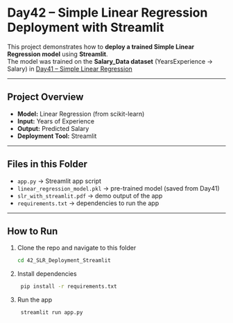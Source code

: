# Day42 – Simple Linear Regression Deployment with Streamlit

This project demonstrates how to **deploy a trained Simple Linear Regression model** using **Streamlit**.  
The model was trained on the **Salary_Data dataset** (YearsExperience → Salary) in [Day41 – Simple Linear Regression](../Day41_Simple_Linear_Regression)


---

## Project Overview
- **Model:** Linear Regression (from scikit-learn)  
- **Input:** Years of Experience  
- **Output:** Predicted Salary  
- **Deployment Tool:** Streamlit  

---

## Files in this Folder
- `app.py` → Streamlit app script  
- `linear_regression_model.pkl` → pre-trained model (saved from Day41)  
- `slr_with_streamlit.pdf` → demo output of the app  
- `requirements.txt` → dependencies to run the app  

---

## How to Run
1. Clone the repo and navigate to this folder
   ```bash
   cd 42_SLR_Deployment_Streamlit

2. Install dependencies
   ```bash
    pip install -r requirements.txt

4. Run the app
   ```bash
    streamlit run app.py
